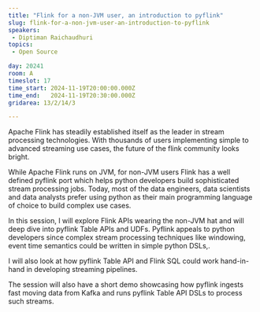 ```yaml
---
title: "Flink for a non-JVM user, an introduction to pyflink"
slug: flink-for-a-non-jvm-user-an-introduction-to-pyflink
speakers:
 - Diptiman Raichaudhuri
topics:
 - Open Source

day: 20241
room: A
timeslot: 17
time_start: 2024-11-19T20:00:00.000Z
time_end:   2024-11-19T20:30:00.000Z
gridarea: 13/2/14/3

---
```


Apache Flink has steadily established itself as the leader in stream processing technologies. With thousands of users implementing simple to advanced streaming use cases, the future of the flink community looks bright.
 
While Apache Flink runs on JVM, for non-JVM users Flink has a well defined pyflink port which helps python developers build sophisticated stream processing jobs. Today, most of the data engineers, data scientists and data analysts prefer using python as their main programming language of choice to build complex use cases.
 
In this session, I will explore Flink APIs wearing the non-JVM hat and will deep dive into pyflink Table APIs and UDFs. Pyflink appeals to python developers since complex stream processing techniques like windowing, event time semantics could be written in simple python DSLs,.
 
I will also look at how pyflink Table API and Flink SQL could work hand-in-hand in developing streaming pipelines. 
 
The session will also have a short demo showcasing how pyflink ingests fast moving data from Kafka and runs pyflink Table API DSLs to process such streams.